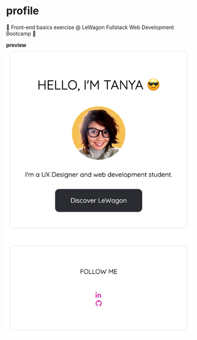 # profile
🎨 Front-end basics exercise
@ LeWagon Fullstack Web Development Bootcamp 🚀

**preview**
![profile preview](/images/preview_profile.png)
